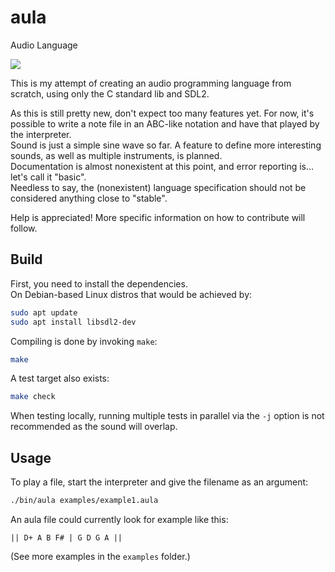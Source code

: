aula
====

Audio Language

![](https://github.com/zzril/aula/actions/workflows/c-cpp.yml/badge.svg)

This is my attempt of creating an audio programming language from scratch, using only the C standard lib and SDL2.

As this is still pretty new, don't expect too many features yet. For now, it's possible to write a note file in an ABC-like notation and have that played by the interpreter.  
Sound is just a simple sine wave so far. A feature to define more interesting sounds, as well as multiple instruments, is planned.  
Documentation is almost nonexistent at this point, and error reporting is... let's call it "basic".  
Needless to say, the (nonexistent) language specification should not be considered anything close to "stable".

Help is appreciated! More specific information on how to contribute will follow.

Build
-----

First, you need to install the dependencies.  
On Debian-based Linux distros that would be achieved by:  
```sh
sudo apt update
sudo apt install libsdl2-dev
```

Compiling is done by invoking `make`:  
```sh
make
```

A test target also exists:  
```sh
make check
```

When testing locally, running multiple tests in parallel via the `-j` option is not recommended as the sound will overlap.

Usage
-----

To play a file, start the interpreter and give the filename as an argument:  
```sh
./bin/aula examples/example1.aula
```

An aula file could currently look for example like this:  
```
|| D+ A B F# | G D G A ||
```

(See more examples in the `examples` folder.)


